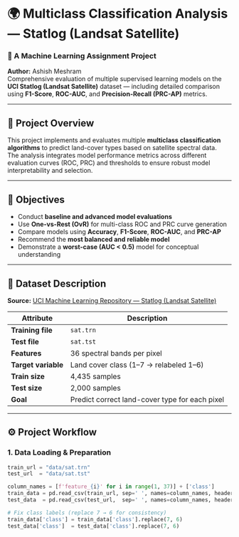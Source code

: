 # 🌍 Multiclass Classification Analysis — Statlog (Landsat Satellite)

### 📘 A Machine Learning Assignment Project  
**Author:** Ashish Meshram  
Comprehensive evaluation of multiple supervised learning models on the **UCI Statlog (Landsat Satellite)** dataset — including detailed comparison using **F1-Score**, **ROC-AUC**, and **Precision-Recall (PRC-AP)** metrics.

---

## 📂 Project Overview

This project implements and evaluates multiple **multiclass classification algorithms** to predict land-cover types based on satellite spectral data.  
The analysis integrates model performance metrics across different evaluation curves (ROC, PRC) and thresholds to ensure robust model interpretability and selection.

---

## 🧠 Objectives

- Conduct **baseline and advanced model evaluations**  
- Use **One-vs-Rest (OvR)** for multi-class ROC and PRC curve generation  
- Compare models using **Accuracy**, **F1-Score**, **ROC-AUC**, and **PRC-AP**  
- Recommend the **most balanced and reliable model**  
- Demonstrate a **worst-case (AUC < 0.5)** model for conceptual understanding  

---

## 🧾 Dataset Description

**Source:** [UCI Machine Learning Repository — Statlog (Landsat Satellite)](https://archive.ics.uci.edu/dataset/146/statlog+landsat+satellite)

| Attribute | Description |
|------------|-------------|
| **Training file** | `sat.trn` |
| **Test file** | `sat.tst` |
| **Features** | 36 spectral bands per pixel |
| **Target variable** | Land cover class (1–7 → relabeled 1–6) |
| **Train size** | 4,435 samples |
| **Test size** | 2,000 samples |
| **Goal** | Predict correct land-cover type for each pixel |

---

## ⚙️ Project Workflow

### **1. Data Loading & Preparation**
```python
train_url = "data/sat.trn"
test_url  = "data/sat.tst"

column_names = [f'feature_{i}' for i in range(1, 37)] + ['class']
train_data = pd.read_csv(train_url, sep=' ', names=column_names, header=None)
test_data  = pd.read_csv(test_url,  sep=' ', names=column_names, header=None)

# Fix class labels (replace 7 → 6 for consistency)
train_data['class'] = train_data['class'].replace(7, 6)
test_data['class']  = test_data['class'].replace(7, 6)
